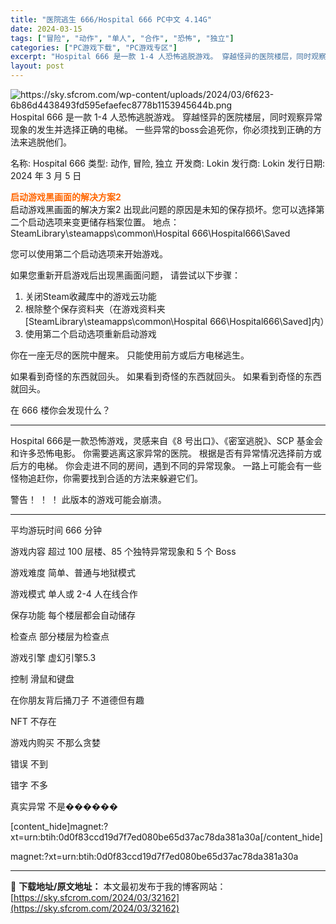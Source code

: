```yaml
---
title: "医院逃生 666/Hospital 666 PC中文 4.14G"
date: 2024-03-15
tags: ["冒险", "动作", "单人", "合作", "恐怖", "独立"]
categories: ["PC游戏下载", "PC游戏专区"]
excerpt: "Hospital 666 是一款 1-4 人恐怖逃脱游戏。 穿越怪异的医院楼层，同时观察异常现象的发生并选择正确的电梯。 一些异常的boss会追死你，你必须找到正确的方法来逃脱他们。 名称: Hospital 666 类型: 动作, 冒险, 独立 开发商: Lokin 发行商: Lokin 发行日期&hellip;"
layout: post
---
```


<img class="transparent aligncenter" src="https://sky.sfcrom.com/wp-content/uploads/2024/03/6f623-6b86d4438493fd595efaefec8778b1153945644b.png" alt="https://sky.sfcrom.com/wp-content/uploads/2024/03/6f623-6b86d4438493fd595efaefec8778b1153945644b.png" />
Hospital 666 是一款 1-4 人恐怖逃脱游戏。 穿越怪异的医院楼层，同时观察异常现象的发生并选择正确的电梯。 一些异常的boss会追死你，你必须找到正确的方法来逃脱他们。

名称: Hospital 666
类型: 动作, 冒险, 独立
开发商: Lokin
发行商: Lokin
发行日期: 2024 年 3 月 5 日
<div class="_2gdgUZH7TbyBxDYoDIUPVG">
<div class="_35gM9i287FT5Vx0nL7vX6o">
<div class="_6k4NEtv7cc7Vrny4-o2D2 IbQRsJEjzq0qxYriS-Oty"><span style="color: #ff6600;"><strong>启动游戏黑画面的解决方案2</strong></span></div>
<div class="_3xnQdAHm87HweMlCFMh64P"></div>
</div>
</div>
<div class="_2ZgLvT82YJj60ipYm334jn">
<div class="_3v0cwU9svPlYyRjL6HO1ZC AWjK8kN35flh3Vnn73OUc">启动游戏黑画面的解决方案2
出现此问题的原因是未知的保存损坏。您可以选择第二个启动选项来变更储存档案位置。
地点：SteamLibrary\steamapps\common\Hospital 666\Hospital666\Saved

您可以使用第二个启动选项来开始游戏。

如果您重新开启游戏后出现黑画面问题，
请尝试以下步骤：
<ol class="_3Ve1EOUy_uAbrn63gbK5U">
 	<li class="_3DlO014RzYr_m9lI620soy">关闭Steam收藏库中的游戏云功能</li>
 	<li class="_3DlO014RzYr_m9lI620soy">根除整个保存资料夹（在游戏资料夹[SteamLibrary\steamapps\common\Hospital 666\Hospital666\Saved]内）</li>
 	<li class="_3DlO014RzYr_m9lI620soy">使用第二个启动选项重新启动游戏</li>
</ol>
</div>
</div>
你在一座无尽的医院中醒来。
只能使用前方或后方电梯逃生。

如果看到奇怪的东西就回头。
如果看到奇怪的东西就回头。
如果看到奇怪的东西就回头。

在 666 楼你会发现什么？

--------------------------------------------------

Hospital 666是一款恐怖游戏，灵感来自《8 号出口》、《密室逃脱》、SCP 基金会和许多恐怖电影。
你需要逃离这家异常的医院。
根据是否有异常情况选择前方或后方的电梯。
你会走进不同的房间，遇到不同的异常现象。
一路上可能会有一些怪物追赶你，你需要找到合适的方法来躲避它们。

警告！ ！ ！ 此版本的游戏可能会崩溃。

--------------------------------------------------

平均游玩时间
666 分钟

游戏内容
超过 100 层楼、85 个独特异常现象和 5 个 Boss

游戏难度
简单、普通与地狱模式

游戏模式
单人或 2-4 人在线合作

保存功能
每个楼层都会自动储存

检查点
部分楼层为检查点

游戏引擎
虚幻引擎5.3

控制
滑鼠和键盘

在你朋友背后捅刀子
不道德但有趣

NFT
不存在

游戏内购买
不那么贪婪

错误
不到

错字
不多

真实异常
不是������

[content_hide]magnet:?xt=urn:btih:0d0f83ccd19d7f7ed080be65d37ac78da381a30a[/content_hide]

<!--wechatfans start-->magnet:?xt=urn:btih:0d0f83ccd19d7f7ed080be65d37ac78da381a30a<!--wechatfans end-->

---
📖 **下载地址/原文地址：** 本文最初发布于我的博客网站：[https://sky.sfcrom.com/2024/03/32162](https://sky.sfcrom.com/2024/03/32162)
